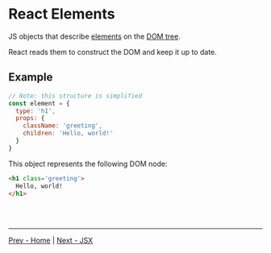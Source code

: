 # React Elements

JS objects that describe
[elements](https://developer.mozilla.org/en-US/docs/Glossary/Element)
on the
[DOM tree](https://developer.mozilla.org/en-US/docs/Glossary/DOM).

React reads them to construct the DOM and keep it up to date.

## Example

```js
// Note: this structure is simplified
const element = {
  type: 'h1',
  props: {
    className: 'greeting',
    children: 'Hello, world!'
  }
}
```

This object represents the following DOM node:

```html
<h1 class='greeting'>
  Hello, world!
</h1>
```

<br /><br />

---

[Prev - Home](../README.md)
|
[Next - JSX](./jsx.md)
